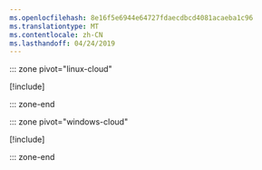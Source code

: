 ```yaml
---
ms.openlocfilehash: 8e16f5e6944e64727fdaecdbcd4081acaeba1c96
ms.translationtype: MT
ms.contentlocale: zh-CN
ms.lasthandoff: 04/24/2019
---
```

::: zone pivot="linux-cloud"

[!include[](linux/6-extend-the-quickstart-template.md)]

::: zone-end

::: zone pivot="windows-cloud"

[!include[](windows/6-extend-the-quickstart-template.md)]

::: zone-end